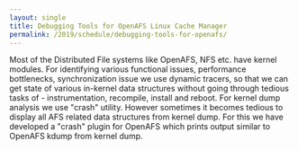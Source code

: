```yaml
---
layout: single
title: Debugging Tools for OpenAFS Linux Cache Manager
permalink: /2019/schedule/debugging-tools-for-openafs/
---
```


Most of the Distributed File systems like OpenAFS, NFS etc. have kernel
modules.  For identifying various functional issues, performance bottlenecks,
synchronization issue we use dynamic tracers, so that we can get state of
various in-kernel data structures without going through tedious tasks of -
instrumentation, recompile, install and reboot. For kernel dump analysis we use
"crash" utility. However sometimes it becomes tedious to display all AFS
related data structures from kernel dump. For this we have developed a "crash"
plugin for OpenAFS which prints output similar to OpenAFS kdump from kernel
dump.

